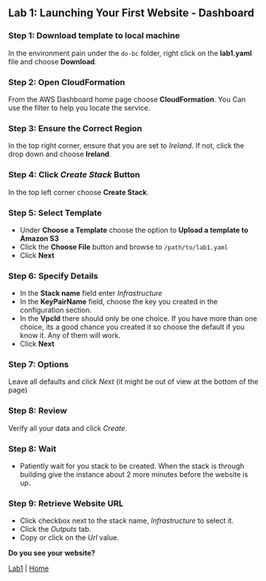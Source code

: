 ## Lab 1: Launching Your First Website - Dashboard

### Step 1: Download template to local machine
In the environment pain under the `do-bc` folder, right click on the **lab1.yaml** file and choose **Download**.

### Step 2: Open CloudFormation
From the AWS Dashboard home page choose **CloudFormation**. You Can use the filter to help you locate the service.

### Step 3:  Ensure the Correct Region
In the top right corner, ensure that you are set to *Ireland*. If not, click the drop down and choose **Ireland**.

### Step 4: Click *Create Stack* Button
In the top left corner choose **Create Stack**.

### Step 5: Select Template
- Under **Choose a Template** choose the option to **Upload a template to Amazon S3**
- Click the **Choose File** button and browse to `/path/to/lab1.yaml`
- Click **Next**

### Step 6: Specify Details
- In the **Stack name** field enter *Infrastructure*
- In the **KeyPairName** field, choose the key you created in the configuration section.
- In the **VpcId** there should only be one choice. If you have more than one choice, its a good chance you created it so choose the default if you know it. Any of them will work.
- Click **Next**

### Step 7: Options
Leave all defaults and click *Next* (it might be out of view at the bottom of the page)

### Step 8: Review
Verify all your data and click *Create*.

### Step 8: Wait
- Patiently wait for you stack to be created. When the stack is through building give the instance about 2 more minutes before the website is up.

### Step 9: Retrieve Website URL
- Click checkbox next to the stack name, *Infrastructure* to select it.
- Click the *Outputs* tab.
- Copy or click on the *Url* value.

**Do you see your website?**


[Lab1](README.md) | [Home](../../README.md)